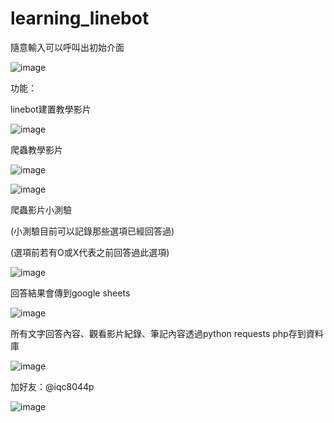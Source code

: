 # learning_linebot

隨意輸入可以呼叫出初始介面

![image](https://i.imgur.com/XqQyHHz.png)

功能：

linebot建置教學影片

![image](https://i.imgur.com/gU58VD6.png)

爬蟲教學影片

![image](https://i.imgur.com/MRi9DIf.png)

![image](https://i.imgur.com/mda6uVT.png)

爬蟲影片小測驗

(小測驗目前可以記錄那些選項已經回答過)

(選項前若有O或X代表之前回答過此選項)

![image](https://i.imgur.com/nS3PTUs.png)

回答結果會傳到google sheets

![image](https://i.imgur.com/Z3FDSJT.jpg)

所有文字回答內容、觀看影片紀錄、筆記內容透過python requests php存到資料庫

![image](https://i.imgur.com/EQHM2so.jpg)

加好友：@iqc8044p

![image](https://i.imgur.com/vgeKCZO.jpg)
